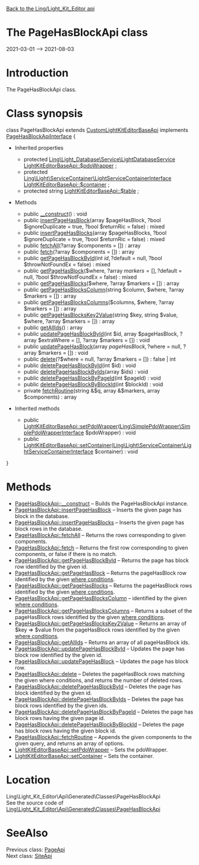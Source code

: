 [Back to the Ling/Light_Kit_Editor api](https://github.com/lingtalfi/Light_Kit_Editor/blob/master/doc/api/Ling/Light_Kit_Editor.md)



The PageHasBlockApi class
================
2021-03-01 --> 2021-08-03






Introduction
============

The PageHasBlockApi class.



Class synopsis
==============


class <span class="pl-k">PageHasBlockApi</span> extends [CustomLightKitEditorBaseApi](https://github.com/lingtalfi/Light_Kit_Editor/blob/master/doc/api/Ling/Light_Kit_Editor/Api/Custom/Classes/CustomLightKitEditorBaseApi.md) implements [PageHasBlockApiInterface](https://github.com/lingtalfi/Light_Kit_Editor/blob/master/doc/api/Ling/Light_Kit_Editor/Api/Generated/Interfaces/PageHasBlockApiInterface.md) {

- Inherited properties
    - protected [Ling\Light_Database\Service\LightDatabaseService](https://github.com/lingtalfi/Light_Database/blob/master/doc/api/Ling/Light_Database/Service/LightDatabaseService.md) [LightKitEditorBaseApi::$pdoWrapper](#property-pdoWrapper) ;
    - protected [Ling\Light\ServiceContainer\LightServiceContainerInterface](https://github.com/lingtalfi/Light/blob/master/doc/api/Ling/Light/ServiceContainer/LightServiceContainerInterface.md) [LightKitEditorBaseApi::$container](#property-container) ;
    - protected string [LightKitEditorBaseApi::$table](#property-table) ;

- Methods
    - public [__construct](https://github.com/lingtalfi/Light_Kit_Editor/blob/master/doc/api/Ling/Light_Kit_Editor/Api/Generated/Classes/PageHasBlockApi/__construct.md)() : void
    - public [insertPageHasBlock](https://github.com/lingtalfi/Light_Kit_Editor/blob/master/doc/api/Ling/Light_Kit_Editor/Api/Generated/Classes/PageHasBlockApi/insertPageHasBlock.md)(array $pageHasBlock, ?bool $ignoreDuplicate = true, ?bool $returnRic = false) : mixed
    - public [insertPageHasBlocks](https://github.com/lingtalfi/Light_Kit_Editor/blob/master/doc/api/Ling/Light_Kit_Editor/Api/Generated/Classes/PageHasBlockApi/insertPageHasBlocks.md)(array $pageHasBlocks, ?bool $ignoreDuplicate = true, ?bool $returnRic = false) : mixed
    - public [fetchAll](https://github.com/lingtalfi/Light_Kit_Editor/blob/master/doc/api/Ling/Light_Kit_Editor/Api/Generated/Classes/PageHasBlockApi/fetchAll.md)(?array $components = []) : array
    - public [fetch](https://github.com/lingtalfi/Light_Kit_Editor/blob/master/doc/api/Ling/Light_Kit_Editor/Api/Generated/Classes/PageHasBlockApi/fetch.md)(?array $components = []) : array
    - public [getPageHasBlockById](https://github.com/lingtalfi/Light_Kit_Editor/blob/master/doc/api/Ling/Light_Kit_Editor/Api/Generated/Classes/PageHasBlockApi/getPageHasBlockById.md)(int $id, ?$default = null, ?bool $throwNotFoundEx = false) : mixed
    - public [getPageHasBlock](https://github.com/lingtalfi/Light_Kit_Editor/blob/master/doc/api/Ling/Light_Kit_Editor/Api/Generated/Classes/PageHasBlockApi/getPageHasBlock.md)($where, ?array $markers = [], ?$default = null, ?bool $throwNotFoundEx = false) : mixed
    - public [getPageHasBlocks](https://github.com/lingtalfi/Light_Kit_Editor/blob/master/doc/api/Ling/Light_Kit_Editor/Api/Generated/Classes/PageHasBlockApi/getPageHasBlocks.md)($where, ?array $markers = []) : array
    - public [getPageHasBlocksColumn](https://github.com/lingtalfi/Light_Kit_Editor/blob/master/doc/api/Ling/Light_Kit_Editor/Api/Generated/Classes/PageHasBlockApi/getPageHasBlocksColumn.md)(string $column, $where, ?array $markers = []) : array
    - public [getPageHasBlocksColumns](https://github.com/lingtalfi/Light_Kit_Editor/blob/master/doc/api/Ling/Light_Kit_Editor/Api/Generated/Classes/PageHasBlockApi/getPageHasBlocksColumns.md)($columns, $where, ?array $markers = []) : array
    - public [getPageHasBlocksKey2Value](https://github.com/lingtalfi/Light_Kit_Editor/blob/master/doc/api/Ling/Light_Kit_Editor/Api/Generated/Classes/PageHasBlockApi/getPageHasBlocksKey2Value.md)(string $key, string $value, $where, ?array $markers = []) : array
    - public [getAllIds](https://github.com/lingtalfi/Light_Kit_Editor/blob/master/doc/api/Ling/Light_Kit_Editor/Api/Generated/Classes/PageHasBlockApi/getAllIds.md)() : array
    - public [updatePageHasBlockById](https://github.com/lingtalfi/Light_Kit_Editor/blob/master/doc/api/Ling/Light_Kit_Editor/Api/Generated/Classes/PageHasBlockApi/updatePageHasBlockById.md)(int $id, array $pageHasBlock, ?array $extraWhere = [], ?array $markers = []) : void
    - public [updatePageHasBlock](https://github.com/lingtalfi/Light_Kit_Editor/blob/master/doc/api/Ling/Light_Kit_Editor/Api/Generated/Classes/PageHasBlockApi/updatePageHasBlock.md)(array $pageHasBlock, ?$where = null, ?array $markers = []) : void
    - public [delete](https://github.com/lingtalfi/Light_Kit_Editor/blob/master/doc/api/Ling/Light_Kit_Editor/Api/Generated/Classes/PageHasBlockApi/delete.md)(?$where = null, ?array $markers = []) : false | int
    - public [deletePageHasBlockById](https://github.com/lingtalfi/Light_Kit_Editor/blob/master/doc/api/Ling/Light_Kit_Editor/Api/Generated/Classes/PageHasBlockApi/deletePageHasBlockById.md)(int $id) : void
    - public [deletePageHasBlockByIds](https://github.com/lingtalfi/Light_Kit_Editor/blob/master/doc/api/Ling/Light_Kit_Editor/Api/Generated/Classes/PageHasBlockApi/deletePageHasBlockByIds.md)(array $ids) : void
    - public [deletePageHasBlockByPageId](https://github.com/lingtalfi/Light_Kit_Editor/blob/master/doc/api/Ling/Light_Kit_Editor/Api/Generated/Classes/PageHasBlockApi/deletePageHasBlockByPageId.md)(int $pageId) : void
    - public [deletePageHasBlockByBlockId](https://github.com/lingtalfi/Light_Kit_Editor/blob/master/doc/api/Ling/Light_Kit_Editor/Api/Generated/Classes/PageHasBlockApi/deletePageHasBlockByBlockId.md)(int $blockId) : void
    - private [fetchRoutine](https://github.com/lingtalfi/Light_Kit_Editor/blob/master/doc/api/Ling/Light_Kit_Editor/Api/Generated/Classes/PageHasBlockApi/fetchRoutine.md)(string &$q, array &$markers, array $components) : array

- Inherited methods
    - public [LightKitEditorBaseApi::setPdoWrapper](https://github.com/lingtalfi/Light_Kit_Editor/blob/master/doc/api/Ling/Light_Kit_Editor/Api/Generated/Classes/LightKitEditorBaseApi/setPdoWrapper.md)([Ling\SimplePdoWrapper\SimplePdoWrapperInterface](https://github.com/lingtalfi/SimplePdoWrapper/blob/master/doc/api/Ling/SimplePdoWrapper/SimplePdoWrapperInterface.md) $pdoWrapper) : void
    - public [LightKitEditorBaseApi::setContainer](https://github.com/lingtalfi/Light_Kit_Editor/blob/master/doc/api/Ling/Light_Kit_Editor/Api/Generated/Classes/LightKitEditorBaseApi/setContainer.md)([Ling\Light\ServiceContainer\LightServiceContainerInterface](https://github.com/lingtalfi/Light/blob/master/doc/api/Ling/Light/ServiceContainer/LightServiceContainerInterface.md) $container) : void

}






Methods
==============

- [PageHasBlockApi::__construct](https://github.com/lingtalfi/Light_Kit_Editor/blob/master/doc/api/Ling/Light_Kit_Editor/Api/Generated/Classes/PageHasBlockApi/__construct.md) &ndash; Builds the PageHasBlockApi instance.
- [PageHasBlockApi::insertPageHasBlock](https://github.com/lingtalfi/Light_Kit_Editor/blob/master/doc/api/Ling/Light_Kit_Editor/Api/Generated/Classes/PageHasBlockApi/insertPageHasBlock.md) &ndash; Inserts the given page has block in the database.
- [PageHasBlockApi::insertPageHasBlocks](https://github.com/lingtalfi/Light_Kit_Editor/blob/master/doc/api/Ling/Light_Kit_Editor/Api/Generated/Classes/PageHasBlockApi/insertPageHasBlocks.md) &ndash; Inserts the given page has block rows in the database.
- [PageHasBlockApi::fetchAll](https://github.com/lingtalfi/Light_Kit_Editor/blob/master/doc/api/Ling/Light_Kit_Editor/Api/Generated/Classes/PageHasBlockApi/fetchAll.md) &ndash; Returns the rows corresponding to given components.
- [PageHasBlockApi::fetch](https://github.com/lingtalfi/Light_Kit_Editor/blob/master/doc/api/Ling/Light_Kit_Editor/Api/Generated/Classes/PageHasBlockApi/fetch.md) &ndash; Returns the first row corresponding to given components, or false if there is no match.
- [PageHasBlockApi::getPageHasBlockById](https://github.com/lingtalfi/Light_Kit_Editor/blob/master/doc/api/Ling/Light_Kit_Editor/Api/Generated/Classes/PageHasBlockApi/getPageHasBlockById.md) &ndash; Returns the page has block row identified by the given id.
- [PageHasBlockApi::getPageHasBlock](https://github.com/lingtalfi/Light_Kit_Editor/blob/master/doc/api/Ling/Light_Kit_Editor/Api/Generated/Classes/PageHasBlockApi/getPageHasBlock.md) &ndash; Returns the pageHasBlock row identified by the given [where conditions](https://github.com/lingtalfi/SimplePdoWrapper#the-where-conditions).
- [PageHasBlockApi::getPageHasBlocks](https://github.com/lingtalfi/Light_Kit_Editor/blob/master/doc/api/Ling/Light_Kit_Editor/Api/Generated/Classes/PageHasBlockApi/getPageHasBlocks.md) &ndash; Returns the pageHasBlock rows identified by the given [where conditions](https://github.com/lingtalfi/SimplePdoWrapper#the-where-conditions).
- [PageHasBlockApi::getPageHasBlocksColumn](https://github.com/lingtalfi/Light_Kit_Editor/blob/master/doc/api/Ling/Light_Kit_Editor/Api/Generated/Classes/PageHasBlockApi/getPageHasBlocksColumn.md) &ndash; identified by the given [where conditions](https://github.com/lingtalfi/SimplePdoWrapper#the-where-conditions).
- [PageHasBlockApi::getPageHasBlocksColumns](https://github.com/lingtalfi/Light_Kit_Editor/blob/master/doc/api/Ling/Light_Kit_Editor/Api/Generated/Classes/PageHasBlockApi/getPageHasBlocksColumns.md) &ndash; Returns a subset of the pageHasBlock rows identified by the given [where conditions](https://github.com/lingtalfi/SimplePdoWrapper#the-where-conditions).
- [PageHasBlockApi::getPageHasBlocksKey2Value](https://github.com/lingtalfi/Light_Kit_Editor/blob/master/doc/api/Ling/Light_Kit_Editor/Api/Generated/Classes/PageHasBlockApi/getPageHasBlocksKey2Value.md) &ndash; Returns an array of $key => $value from the pageHasBlock rows identified by the given [where conditions](https://github.com/lingtalfi/SimplePdoWrapper#the-where-conditions).
- [PageHasBlockApi::getAllIds](https://github.com/lingtalfi/Light_Kit_Editor/blob/master/doc/api/Ling/Light_Kit_Editor/Api/Generated/Classes/PageHasBlockApi/getAllIds.md) &ndash; Returns an array of all pageHasBlock ids.
- [PageHasBlockApi::updatePageHasBlockById](https://github.com/lingtalfi/Light_Kit_Editor/blob/master/doc/api/Ling/Light_Kit_Editor/Api/Generated/Classes/PageHasBlockApi/updatePageHasBlockById.md) &ndash; Updates the page has block row identified by the given id.
- [PageHasBlockApi::updatePageHasBlock](https://github.com/lingtalfi/Light_Kit_Editor/blob/master/doc/api/Ling/Light_Kit_Editor/Api/Generated/Classes/PageHasBlockApi/updatePageHasBlock.md) &ndash; Updates the page has block row.
- [PageHasBlockApi::delete](https://github.com/lingtalfi/Light_Kit_Editor/blob/master/doc/api/Ling/Light_Kit_Editor/Api/Generated/Classes/PageHasBlockApi/delete.md) &ndash; Deletes the pageHasBlock rows matching the given where conditions, and returns the number of deleted rows.
- [PageHasBlockApi::deletePageHasBlockById](https://github.com/lingtalfi/Light_Kit_Editor/blob/master/doc/api/Ling/Light_Kit_Editor/Api/Generated/Classes/PageHasBlockApi/deletePageHasBlockById.md) &ndash; Deletes the page has block identified by the given id.
- [PageHasBlockApi::deletePageHasBlockByIds](https://github.com/lingtalfi/Light_Kit_Editor/blob/master/doc/api/Ling/Light_Kit_Editor/Api/Generated/Classes/PageHasBlockApi/deletePageHasBlockByIds.md) &ndash; Deletes the page has block rows identified by the given ids.
- [PageHasBlockApi::deletePageHasBlockByPageId](https://github.com/lingtalfi/Light_Kit_Editor/blob/master/doc/api/Ling/Light_Kit_Editor/Api/Generated/Classes/PageHasBlockApi/deletePageHasBlockByPageId.md) &ndash; Deletes the page has block rows having the given page id.
- [PageHasBlockApi::deletePageHasBlockByBlockId](https://github.com/lingtalfi/Light_Kit_Editor/blob/master/doc/api/Ling/Light_Kit_Editor/Api/Generated/Classes/PageHasBlockApi/deletePageHasBlockByBlockId.md) &ndash; Deletes the page has block rows having the given block id.
- [PageHasBlockApi::fetchRoutine](https://github.com/lingtalfi/Light_Kit_Editor/blob/master/doc/api/Ling/Light_Kit_Editor/Api/Generated/Classes/PageHasBlockApi/fetchRoutine.md) &ndash; Appends the given components to the given query, and returns an array of options.
- [LightKitEditorBaseApi::setPdoWrapper](https://github.com/lingtalfi/Light_Kit_Editor/blob/master/doc/api/Ling/Light_Kit_Editor/Api/Generated/Classes/LightKitEditorBaseApi/setPdoWrapper.md) &ndash; Sets the pdoWrapper.
- [LightKitEditorBaseApi::setContainer](https://github.com/lingtalfi/Light_Kit_Editor/blob/master/doc/api/Ling/Light_Kit_Editor/Api/Generated/Classes/LightKitEditorBaseApi/setContainer.md) &ndash; Sets the container.





Location
=============
Ling\Light_Kit_Editor\Api\Generated\Classes\PageHasBlockApi<br>
See the source code of [Ling\Light_Kit_Editor\Api\Generated\Classes\PageHasBlockApi](https://github.com/lingtalfi/Light_Kit_Editor/blob/master/Api/Generated/Classes/PageHasBlockApi.php)



SeeAlso
==============
Previous class: [PageApi](https://github.com/lingtalfi/Light_Kit_Editor/blob/master/doc/api/Ling/Light_Kit_Editor/Api/Generated/Classes/PageApi.md)<br>Next class: [SiteApi](https://github.com/lingtalfi/Light_Kit_Editor/blob/master/doc/api/Ling/Light_Kit_Editor/Api/Generated/Classes/SiteApi.md)<br>
